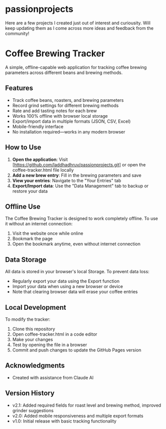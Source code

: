 # passionprojects
Here are a few projects I created just out of interest and curiousity. Will keep updating them as I come across more ideas and feedback from the community!

# Coffee Brewing Tracker

A simple, offline-capable web application for tracking coffee brewing parameters across different beans and brewing methods.

## Features

- Track coffee beans, roasters, and brewing parameters
- Record grind settings for different brewing methods
- Rate and add tasting notes for each brew
- Works 100% offline with browser local storage
- Export/import data in multiple formats (JSON, CSV, Excel)
- Mobile-friendly interface
- No installation required—works in any modern browser

## How to Use

1. **Open the application**: Visit [https://github.com/laddhadhruv/passionprojects.git] or open the coffee-tracker.html file locally
2. **Add a new brew entry**: Fill in the brewing parameters and save
3. **View your entries**: Navigate to the "Your Entries" tab
4. **Export/Import data**: Use the "Data Management" tab to backup or restore your data

## Offline Use

The Coffee Brewing Tracker is designed to work completely offline. To use it without an internet connection:

1. Visit the website once while online
2. Bookmark the page
3. Open the bookmark anytime, even without internet connection

## Data Storage

All data is stored in your browser's local Storage. To prevent data loss:

- Regularly export your data using the Export function
- Import your data when using a new browser or device
- Note that clearing browser data will erase your coffee entries

## Local Development

To modify the tracker:

1. Clone this repository
2. Open coffee-tracker.html in a code editor
3. Make your changes
4. Test by opening the file in a browser
5. Commit and push changes to update the GitHub Pages version

## Acknowledgments

- Created with assistance from Claude AI

## Version History

- v2.1: Added required fields for roast level and brewing method, improved grinder suggestions
- v2.0: Added mobile responsiveness and multiple export formats
- v1.0: Initial release with basic tracking functionality